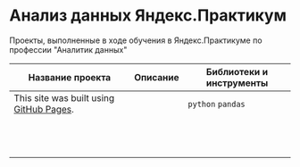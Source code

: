 # Анализ данных Яндекс.Практикум
Проекты, выполненные в ходе обучения в Яндекс.Практикуме по профессии "Аналитик данных"

| Название проекта | Описание | Библиотеки и инструменты |
|---|---|---|
| This site was built using [GitHub Pages](https://pages.github.com/). |  | `python` `pandas` |
|  |  |  |
|  |  |  |
|  |  |  |
|  |  |  |
|  |  |  |
|  |  |  |
|  |  |  |
|  |  |  |
|  |  |  |
|  |  |  |
|  |  |  |
|  |  |  |
